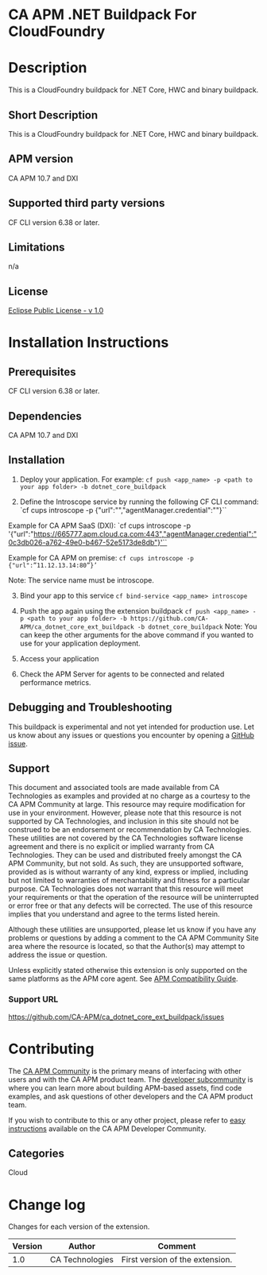 # CA APM .NET Buildpack For CloudFoundry

# Description
This is a CloudFoundry buildpack for .NET Core, HWC and binary buildpack.

## Short Description

This is a CloudFoundry buildpack for .NET Core, HWC and binary buildpack.

## APM version
CA APM 10.7 and DXI

## Supported third party versions
CF CLI version 6.38 or later.

## Limitations
n/a

## License
[Eclipse Public License - v 1.0](LICENSE)

# Installation Instructions

## Prerequisites
CF CLI version 6.38 or later.

## Dependencies
CA APM 10.7 and DXI

## Installation
1. Deploy your application. For example: `cf push <app_name> -p <path to your app folder> -b dotnet_core_buildpack`

2. Define the Introscope service by running the following CF CLI command:
`cf cups introscope -p {"url":"<value of the agent manager url>","agentManager.credential":"<credential only if connecting to SaaS EM>"}``

Example for CA APM SaaS (DXI):
`cf cups introscope -p '{"url":"https://665777.apm.cloud.ca.com:443","agentManager.credential":"0c3db026-a762-49e0-b467-52e5173de8db"}'``

Example for CA APM on premise:
`cf cups introscope -p {"url":”11.12.13.14:80”}’`

Note: The service name must be introscope.

3. Bind your app to this service
		`cf bind-service <app_name> introscope`

4. Push the app again using the extension buildpack
`cf push <app_name> -p <path to your app folder> -b https://github.com/CA-APM/ca_dotnet_core_ext_buildpack -b dotnet_core_buildpack`
Note: You can keep the other arguments for the above command if you wanted to use for your application deployment.

5. Access your application
6. Check the APM Server for agents to be connected and related performance metrics.

## Debugging and Troubleshooting
This buildpack is experimental and not yet intended for production use. Let us know about any issues or questions you encounter by opening a [GitHub issue](https://github.com/CA-APM/ca_dotnet_core_ext_buildpack/issues).

## Support
This document and associated tools are made available from CA Technologies as examples and provided at no charge as a courtesy to the CA APM Community at large. This resource may require modification for use in your environment. However, please note that this resource is not supported by CA Technologies, and inclusion in this site should not be construed to be an endorsement or recommendation by CA Technologies. These utilities are not covered by the CA Technologies software license agreement and there is no explicit or implied warranty from CA Technologies. They can be used and distributed freely amongst the CA APM Community, but not sold. As such, they are unsupported software, provided as is without warranty of any kind, express or implied, including but not limited to warranties of merchantability and fitness for a particular purpose. CA Technologies does not warrant that this resource will meet your requirements or that the operation of the resource will be uninterrupted or error free or that any defects will be corrected. The use of this resource implies that you understand and agree to the terms listed herein.

Although these utilities are unsupported, please let us know if you have any problems or questions by adding a comment to the CA APM Community Site area where the resource is located, so that the Author(s) may attempt to address the issue or question.

Unless explicitly stated otherwise this extension is only supported on the same platforms as the APM core agent. See [APM Compatibility Guide](http://www.ca.com/us/support/ca-support-online/product-content/status/compatibility-matrix/application-performance-management-compatibility-guide.aspx).

### Support URL
https://github.com/CA-APM/ca_dotnet_core_ext_buildpack/issues

# Contributing
The [CA APM Community](https://communities.ca.com/community/ca-apm) is the primary means of interfacing with other users and with the CA APM product team.  The [developer subcommunity](https://communities.ca.com/community/ca-apm/ca-developer-apm) is where you can learn more about building APM-based assets, find code examples, and ask questions of other developers and the CA APM product team.

If you wish to contribute to this or any other project, please refer to [easy instructions](https://communities.ca.com/docs/DOC-231150910) available on the CA APM Developer Community.

## Categories
Cloud


# Change log
Changes for each version of the extension.

Version | Author | Comment
--------|--------|--------
1.0 | CA Technologies | First version of the extension.
